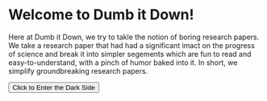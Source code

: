 # Welcome to Dumb it Down!

Here at Dumb it Down, we try to takle the notion of boring research papers. We take a research paper that had had a significant imact on the progress of science and break it into simpler segements which are fun to read and easy-to-understand, with a pinch of humor baked into it. In short, we simplify groundbreaking research papers.


<button class="btn js-toggle-dark-mode">Click to Enter the Dark Side</button>

<script>
const toggleDarkMode = document.querySelector('.js-toggle-dark-mode');

jtd.addEvent(toggleDarkMode, 'click', function(){
  if (jtd.getTheme() === 'dark') {
    jtd.setTheme('light');
    toggleDarkMode.textContent = 'Click to Enter the Dark Side';
  } else {
    jtd.setTheme('dark');
    toggleDarkMode.textContent = 'Take me to the Bright Side';
  }
});
</script>

<!--stackedit_data:
eyJoaXN0b3J5IjpbLTk5MzA1Mjc0LDEwNTMxODczNzYsNDU4Nj
MwNjkwLC0xMDkyNjMyNDk0LC0zMzI0NTUzNjNdfQ==
-->